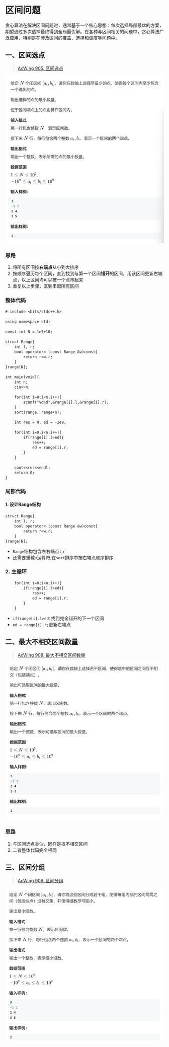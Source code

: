 # 区间问题

贪心算法在解决区间问题时，通常基于一个核心思想：每次选择局部最优的方案，期望通过多次选择最终得到全局最优解。在各种与区间相关的问题中，贪心算法广泛应用，特别是在涉及区间的覆盖、选择和调度等问题中。

## 一、区间选点
> [AcWing 905. 区间选点](https://www.acwing.com/problem/content/907/)

![区间选点题目](image/区间选点题目.png)

### 思路
1. 将所有区间按**右端点**从小到大排序
2. 按顺序遍历每个区间，直到找到与第一个区间**错开**的区间，用该区间更新右端点，以上区间均可以被一个点串起来
3. 重复以上步骤，直到串起所有区间

### 整体代码
```
# include <bits/stdc++.h>

using namespace std;

const int N = 1e5+10;

struct Range{
    int l, r;
    bool operator< (const Range &w)const{
        return r<w.r;
    }
}range[N];

int main(void){
    int n;
    cin>>n;
    
    for(int i=0;i<n;i++){
        scanf("%d%d",&range[i].l,&range[i].r);
    }
    sort(range, range+n);
    
    int res = 0, ed = -2e9;
    
    for(int i=0;i<n;i++){
        if(range[i].l>ed){
            res++;
            ed = range[i].r;
        }
    }
    
    cout<<res<<endl;
    return 0;
}
```

### 局部代码
#### 1. 设计Range结构
```
struct Range{
    int l, r;
    bool operator< (const Range &w)const{
        return r<w.r;
    }
}range[N];
```
* `Range`结构包含左右端点`l`,`r`
* 还需要重载`<`运算符;在`sort`排序中按右端点顺序排序

### 2. 主循环
```
    for(int i=0;i<n;i++){
        if(range[i].l>ed){
            res++;
            ed = range[i].r;
        }
    }
```
* `if(range[i].l>ed)`找到完全错开的下一个区间
* `ed = range[i].r;`更新右端点

## 二、最大不相交区间数量
> [AcWing 908. 最大不相交区间数量](https://www.acwing.com/problem/content/910/)

![最大不相交区间数量题目](image/最大不相交区间数量题目.png)

### 思路
1. 与区间选点类似，同样是找不相交区间
2. 二者整体代码完全相同

## 三、区间分组

> [AcWing 906. 区间分组](https://www.acwing.com/problem/content/908/)

![区间分组题目](image/区间分组题目.png)
